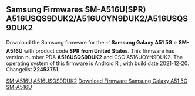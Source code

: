 <h2>Samsung Firmwares SM-A516U(SPR) A516USQS9DUK2/A516UOYN9DUK2/A516USQS9DUK2</h2>
Download the Samsung firmware for the ✅ <strong>Samsung Galaxy A51 5G </strong> ⭐ <strong>SM-A516U</strong> with product code <strong>SPR</strong> <strong> from United States</strong>. This firmware has version number PDA <strong>A516USQS9DUK2</strong> and CSC A516UOYN9DUK2. The operating system of this firmware is Android R , with build date 2021-12-20. Changelist <strong>22453751</strong>.

[SM-A516U](https://samfirm.shop/samsung/model/SM-A516U)
[A516USQS9DUK2](https://samfirm.shop/samsung/pda/A516USQS9DUK2)
[Download Firmware Samsung Galaxy A51 5G SM-A516U](https://samfirm.shop/samsung/firmware/484079)
